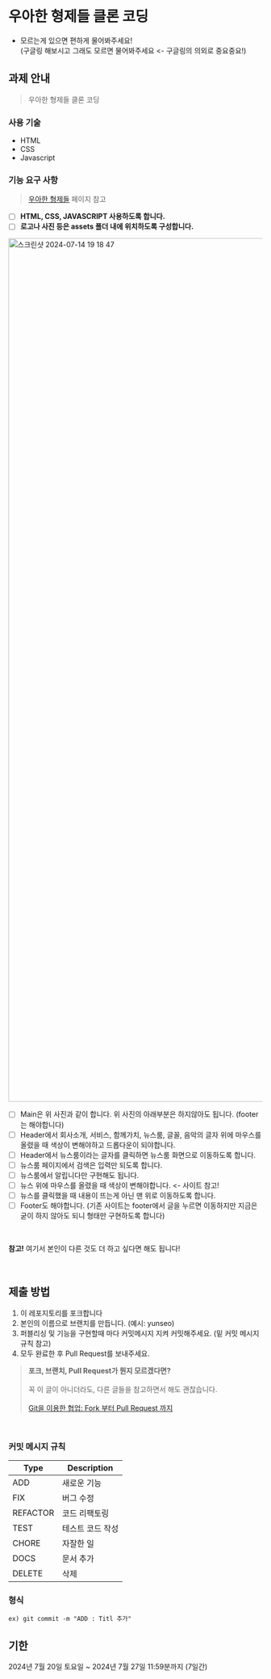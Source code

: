 # 우아한 형제들 클론 코딩
- 모르는게 있으면 편하게 물어봐주세요!<br>
  (구글링 해보시고 그래도 모르면 물어봐주세요 <- 구글링의 의외로 중요중요!)
## 과제 안내
> 우아한 형제들 클론 코딩<br>

### 사용 기술
- HTML
- CSS
- Javascript

### 기능 요구 사항
> [우아한 형제들](https://www.woowahan.com/) 페이지 참고


- [ ] **HTML, CSS, JAVASCRIPT 사용하도록 합니다.**
- [ ] **로고나 사진 등은 assets 폴더 내에 위치하도록 구성합니다.**
<img width="1710" alt="스크린샷 2024-07-14 19 18 47" src="https://github.com/user-attachments/assets/3f2b496c-4a77-4d4d-908c-e7eea7622b2c">

- [ ] Main은 위 사진과 같이 합니다. 위 사진의 아래부분은 하지않아도 됩니다. (footer는 해야합니다)<br>
- [ ] Header에서 회사소개, 서비스, 함께가치, 뉴스룸, 글꼴, 음악의 글자 위에 마우스를 올렸을 때 색상이 변해야하고 드롭다운이 되야합니다.<br>
- [ ] Header에서 뉴스룸이라는 글자를 클릭하면 뉴스룸 화면으로 이동하도록 합니다.<br>
- [ ] 뉴스룸 페이지에서 검색은 입력만 되도록 합니다.<br>
- [ ] 뉴스룸에서 알립니다만 구현해도 됩니다.
- [ ] 뉴스 위에 마우스를 올렸을 때 색상이 변해야합니다. <- 사이트 참고!<br>
- [ ] 뉴스를 클릭했을 때 내용이 뜨는게 아닌 맨 위로 이동하도록 합니다.<br>
- [ ] Footer도 해야합니다. (기존 사이트는 footer에서 글을 누르면 이동하지만 지금은 굳이 하지 않아도 되니 형태만 구현하도록 합니다)<br>
<br>

**참고!**  여기서 본인이 다른 것도 더 하고 싶다면 해도 됩니다!

<br>

## 제출 방법
1. 이 레포지토리를 포크합니다
2. 본인의 이름으로 브랜치를 만듭니다. (예시: yunseo)
3. 퍼블리싱 및 기능을 구현할때 마다 커밋메시지 지켜 커밋해주세요. (밑 커밋 메시지 규칙 참고)
5. 모두 완료한 후 Pull Request를 보내주세요.

> **포크, 브랜치, Pull Request가 뭔지 모르겠다면?** <br>  
> 꼭 이 글이 아니더라도, 다른 글들을 참고하면서 해도 괜찮습니다.<br>  
> [Git을 이용한 협업: Fork 부터 Pull Request 까지](https://seungwubaek.github.io/tools/git/contributing_using_pull_request/)

<br>

### 커밋 메시지 규칙
| Type     | Description     |
| -------- | ---------------- |
| ADD      | 새로운 기능      |
| FIX      | 버그 수정        |
| REFACTOR | 코드 리팩토링    |
| TEST     | 테스트 코드 작성 |
| CHORE    | 자잘한 일        |
| DOCS     | 문서 추가        |
| DELETE   | 삭제             |

### 형식
```
ex) git commit -m "ADD : Titl 추가"
```

## 기한
2024년 7월 20일 토요일 ~ 2024년 7월 27일 11:59분까지 (7일간)

